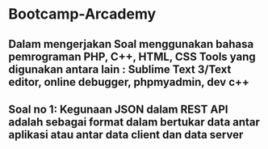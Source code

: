 # Bootcamp-Arcademy
Dalam mengerjakan Soal menggunakan bahasa pemrograman PHP, C++, HTML, CSS
Tools yang digunakan antara lain : Sublime Text 3/Text editor, online debugger, phpmyadmin, dev c++
--
Soal no 1:
Kegunaan JSON dalam REST API adalah sebagai format dalam bertukar data antar aplikasi atau antar data client dan data server
--
